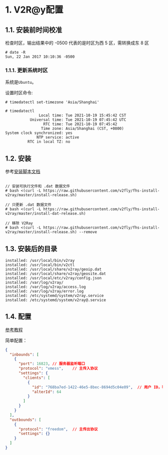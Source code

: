 # 1. V2R@y配置

## 1.1. 安装前时间校准

检查时区，输出结果中的 -0500 代表的是时区为西 5 区，需转换成东 8 区

``` shell
# date -R
Sun, 22 Jan 2017 10:10:36 -0500
```

### 1.1.1. 更新系统时区

系统是`Ubuntu`。

设置时区命令:

``` shell
# timedatectl set-timezone 'Asia/Shanghai' 

# timedatectl
               Local time: Tue 2021-10-19 15:45:42 CST
           Universal time: Tue 2021-10-19 07:45:42 UTC
                 RTC time: Tue 2021-10-19 07:45:42
                Time zone: Asia/Shanghai (CST, +0800)
System clock synchronized: yes
              NTP service: active
          RTC in local TZ: no
```

## 1.2. 安装

参考[安装脚本文档](https://github.com/v2fly/fhs-install-v2ray/blob/master/README.zh-Hans-CN.md)

``` shell

// 安装可执行文件和 .dat 数据文件
# bash <(curl -L https://raw.githubusercontent.com/v2fly/fhs-install-v2ray/master/install-release.sh)

// 只更新 .dat 数据文件
# bash <(curl -L https://raw.githubusercontent.com/v2fly/fhs-install-v2ray/master/install-dat-release.sh)

// 移除 V2Ray
# bash <(curl -L https://raw.githubusercontent.com/v2fly/fhs-install-v2ray/master/install-release.sh) --remove

```

## 1.3. 安装后的目录

``` shell
installed: /usr/local/bin/v2ray
installed: /usr/local/bin/v2ctl
installed: /usr/local/share/v2ray/geoip.dat
installed: /usr/local/share/v2ray/geosite.dat
installed: /usr/local/etc/v2ray/config.json
installed: /var/log/v2ray/
installed: /var/log/v2ray/access.log
installed: /var/log/v2ray/error.log
installed: /etc/systemd/system/v2ray.service
installed: /etc/systemd/system/v2ray@.service
```

## 1.4. 配置

[参考教程](https://github.com/v2fly/v2ray-examples)

简单配置：

``` json
{
  "inbounds": [
    {
      "port": 16823, // 服务器监听端口
      "protocol": "vmess",    // 主传入协议
      "settings": {
        "clients": [
          {
            "id": "768ba7ed-1422-46e5-8bec-8694d5c04e09",  // 用户 ID，客户端与服务器必须相同，一个uuid
            "alterId": 64
          }
        ]
      }
    }
  ],
  "outbounds": [
    {
      "protocol": "freedom",  // 主传出协议
      "settings": {}
    }
  ]
}
```
